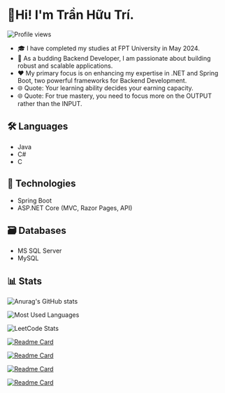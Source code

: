 # 👋Hi! I'm Trần Hữu Trí. 
![Profile views](https://komarev.com/ghpvc/?username=HuuTri130401&color=brightgreen&style=flat)
- 🎓 I have completed my studies at FPT University in May 2024.
- 💪 As a budding Backend Developer, I am passionate about building robust and scalable applications. 
- ❤️ My primary focus is on enhancing my expertise in .NET and Spring Boot, two powerful frameworks for Backend Development.
- 🌐 Quote: Your learning ability decides your earning capacity.
- 🌐 Quote: For true mastery, you need to focus more on the OUTPUT rather than the INPUT.

## 🛠 Languages
- Java
- C#
- C

## 🧰 Technologies
- Spring Boot
- ASP.NET Core (MVC, Razor Pages, API)

## 🗃️️️ Databases
- MS SQL Server
- MySQL

## 📊 Stats
![Anurag's GitHub stats](https://github-readme-stats.vercel.app/api?username=HuuTri130401&theme=tokyonight&show_icons=true)

![Most Used Languages](https://github-readme-stats.vercel.app/api/top-langs/?username=HuuTri130401&layout=compact&theme=slateorange)

![LeetCode Stats](https://leetcard.jacoblin.cool/trith130401?theme=light&font=Baloo&ext=contest)

<!--[![Readme Card](https://github-readme-stats.vercel.app/api/pin/?username=HuuTri130401&repo=FTA_UniFarm&theme=swift)](https://github.com/HuuTri130401/FTA_UniFarm)-->

<!--[![Readme Card](https://github-readme-stats.vercel.app/api/pin/?username=HuuTri130401&repo=FTA_UniFarm&theme=vue)](https://github.com/HuuTri130401/FTA_UniFarm)-->

[![Readme Card](https://github-readme-stats.vercel.app/api/pin/?username=HuuTri130401&repo=FTA_UniFarm&theme=react)](https://github.com/HuuTri130401/FTA_UniFarm)

[![Readme Card](https://github-readme-stats.vercel.app/api/pin/?username=HuuTri130401&repo=FA_Training_System&theme=react)](https://github.com/HuuTri130401/FA_Training_System)

[![Readme Card](https://github-readme-stats.vercel.app/api/pin/?username=HuuTri130401&repo=Exe-Pro-Tracking&theme=react)](https://github.com/HuuTri130401/Exe-Pro-Tracking)

[![Readme Card](https://github-readme-stats.vercel.app/api/pin/?username=HuuTri130401&repo=Book-Store&theme=react)](https://github.com/HuuTri130401/Book-Store)
